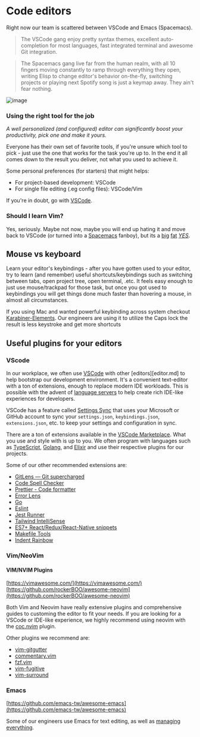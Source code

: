 # Code editors

Right now our team is scattered between VSCode and Emacs (Spacemacs).

> The VSCode gang enjoy pretty syntax themes, excellent auto-completion for most languages, fast integrated terminal and awesome Git integration.

> The Spacemacs gang live far from the human realm, with all 10 fingers moving constantly to ramp through everything they open, writing Elisp to change editor's behavior on-the-fly, switching projects or playing next Spotify song is just a keymap away. They ain't fear nothing.

![image](https://cdn-images-1.medium.com/max/1600/1*yrFfS0uIjjwKLkB9KyU3Tg.jpeg)

### Using the right tool for the job

_A well personalized (and configured) editor can significantly boost your productivity, pick one and make it yours._

Everyone has their own set of favorite tools, if you're unsure which tool to pick - just use the one that works for the task you're up to. In the end it all comes down to the result you deliver, not what you used to achieve it.

Some personal preferences (for starters) that might helps:

- For project-based development: VSCode
- For single file editing (.eg config files): VSCode/Vim

If you're in doubt, go with [VSCode](https://code.visualstudio.com/).

### Should I learn Vim?

Yes, seriously. Maybe not now, maybe you will end up hating it and move back to VSCode (or turned into a [Spacemacs](http://spacemacs.org/) fanboy), but its a [big](https://pascalprecht.github.io/posts/why-i-use-vim/) [fat](https://www.quora.com/What-are-the-advantages-of-Vim-over-other-text-editors) [_YES_](https://www.quora.com/How-useful-is-learning-VI-VIM-for-a-new-programmer).

## Mouse vs keyboard

Learn your editor's keybindings - after you have gotten used to your editor, try to learn (and remember) useful shortcuts/keybindings such as switching between tabs, open project tree, open terminal, .etc. It feels easy enough to just use mouse/trackpad for those task, but once you got used to keybindings you will get things done much faster than hovering a mouse, in almost all circumstances.

If you using Mac and wanted powerful keybinding across system checkout [Karabiner-Elements](https://karabiner-elements.pqrs.org/). Our engineers are using it to utilize the Caps lock the result is less keystroke and get more shortcuts

## Useful plugins for your editors

### VScode

In our workplace, we often use [VSCode](https://code.visualstudio.com/) with other [editors][editor.md] to help bootstrap our development environment. It's a convenient text-editor with a ton of extensions, enough to replace modern IDE workloads. This is possible with the advent of [language servers](https://code.visualstudio.com/api/language-extensions/language-server-extension-guide) to help create rich IDE-like experiences for developers.

VSCode has a feature called [Settings Sync](https://code.visualstudio.com/docs/editor/settings-sync) that uses your Microsoft or GitHub account to sync your `settings.json`, `keybindings.json`, `extensions.json`, etc. to keep your settings and configuration in sync.

There are a ton of extensions available in the [VSCode Marketplace](https://marketplace.visualstudio.com/vscode). What you use and style with is up to you. We often program with languages such as [TypeScript](https://marketplace.visualstudio.com/items?itemName=ms-vscode.vscode-typescript-next), [Golang](https://code.visualstudio.com/docs/languages/go), and [Elixir](https://marketplace.visualstudio.com/items?itemName=JakeBecker.elixir-ls) and use their respective plugins for our projects.

Some of our other recommended extensions are:

- [GitLens — Git supercharged](https://marketplace.visualstudio.com/items?itemName=eamodio.gitlens)
- [Code Spell Checker](https://marketplace.visualstudio.com/items?itemName=streetsidesoftware.code-spell-checker)
- [Prettier - Code formatter](https://marketplace.visualstudio.com/items?itemName=esbenp.prettier-vscode)
- [Error Lens](https://marketplace.visualstudio.com/items?itemName=usernamehw.errorlens)
- [Go](https://marketplace.visualstudio.com/items?itemName=golang.Go)
- [Eslint](https://marketplace.visualstudio.com/items?itemName=dbaeumer.vscode-eslint)
- [Jest Runner](https://marketplace.visualstudio.com/items?itemName=firsttris.vscode-jest-runner)
- [Tailwind IntelliSense](https://marketplace.visualstudio.com/items?itemName=bradlc.vscode-tailwindcss)
- [ES7+ React/Redux/React-Native snippets](https://marketplace.visualstudio.com/items?itemName=dsznajder.es7-react-js-snippets)
- [Makefile Tools](https://marketplace.visualstudio.com/items?itemName=ms-vscode.makefile-tools)
- [Indent Rainbow](https://marketplace.visualstudio.com/items?itemName=oderwat.indent-rainbow)

### Vim/NeoVim

#### VIM/NVIM Plugins

[https://vimawesome.com/](https://vimawesome.com/)
[https://github.com/rockerBOO/awesome-neovim](https://github.com/rockerBOO/awesome-neovim)

Both Vim and Neovim have really extensive plugins and comprehensive guides to customing the editor to fit your needs. If you are looking for a VSCode or IDE-like experience, we highly recommend using neovim with the [coc.nvim](https://github.com/neoclide/coc.nvim) plugin.

Other plugins we recommend are:
- [vim-gitgutter](https://github.com/airblade/vim-gitgutter)
- [commentary.vim](https://github.com/tpope/vim-commentary)
- [fzf.vim](https://github.com/junegunn/fzf.vim)
- [vim-fugitive](https://github.com/tpope/vim-fugitive)
- [vim-surround](https://github.com/tpope/vim-surround)

### Emacs

[https://github.com/emacs-tw/awesome-emacs](https://github.com/emacs-tw/awesome-emacs)

Some of our engineers use Emacs for text editing, as well as [managing everything](https://irfu.cea.fr/Pisp/vianney.lebouteiller/emacs.html).
